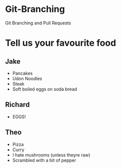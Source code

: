 # Git-Branching

Git Branching and Pull Requests

# Tell us your favourite food

## Jake

- Pancakes
- Udon Noodles
- Steak
- Soft boiled eggs on soda bread

## Richard

- EGGS!

## Theo

- Pizza
- Curry
- I hate mushrooms (unless theyre raw)
- Scrambled with a bit of pepper
